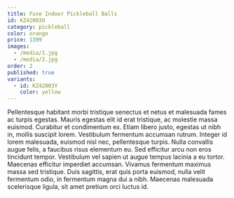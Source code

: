 ```yaml
---
title: Fuse Indoor Pickleball Balls
id: KZ42003O
category: pickleball
color: orange
price: 1399
images:
  - /media/1.jpg
  - /media/2.jpg
order: 2
published: true
variants:
  - id: KZ42003Y
    color: yellow
---
```


Pellentesque habitant morbi tristique senectus et netus et malesuada fames ac turpis egestas. Mauris egestas elit id erat tristique, ac molestie massa euismod. Curabitur et condimentum ex. Etiam libero justo, egestas ut nibh in, mollis suscipit lorem. Vestibulum fermentum accumsan rutrum. Integer id lorem malesuada, euismod nisl nec, pellentesque turpis. Nulla convallis augue felis, a faucibus risus elementum eu. Sed efficitur arcu non eros tincidunt tempor. Vestibulum vel sapien ut augue tempus lacinia a eu tortor. Maecenas efficitur imperdiet accumsan. Vivamus fermentum maximus massa sed tristique. Duis sagittis, erat quis porta euismod, nulla velit fermentum odio, in fermentum magna dui a nibh. Maecenas malesuada scelerisque ligula, sit amet pretium orci luctus id.
